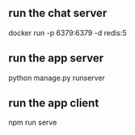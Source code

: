 ## run the chat server
docker run -p 6379:6379 -d redis:5

## run the app server
python manage.py runserver

## run the app client
npm run serve
